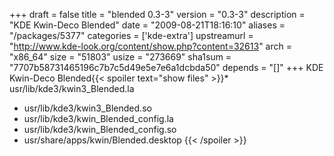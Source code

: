 +++
draft = false
title = "blended 0.3-3"
version = "0.3-3"
description = "KDE Kwin-Deco Blended"
date = "2009-08-21T18:16:10"
aliases = "/packages/5377"
categories = ['kde-extra']
upstreamurl = "http://www.kde-look.org/content/show.php?content=32613"
arch = "x86_64"
size = "51803"
usize = "273669"
sha1sum = "7707b58731465196c7b7c5d49e5e7e6a1dcbda50"
depends = "[]"
+++
KDE Kwin-Deco Blended{{< spoiler text="show files" >}}* usr/lib/kde3/kwin3_Blended.la
* usr/lib/kde3/kwin3_Blended.so
* usr/lib/kde3/kwin_Blended_config.la
* usr/lib/kde3/kwin_Blended_config.so
* usr/share/apps/kwin/Blended.desktop
{{< /spoiler >}}